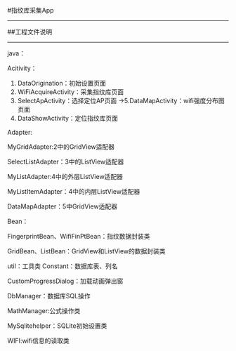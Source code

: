 #指纹库采集App
******************************************
##工程文件说明
******************************************
java：

Acitivity：

1. DataOrigination：初始设置页面
2. WiFiAcquireActivity：采集指纹库页面
3. SelectApActivity：选择定位AP页面
   →5.DataMapActivity：wifi强度分布图页面
4. DataShowActivity：定位指纹库页面

Adapter:

MyGridAdapter:2中的GridView适配器

SelectListAdapter：3中的ListView适配器

MyListAdapter:4中的外层ListView适配器

MyListItemAdapter：4中的内层ListView适配器

DataMapAdapter：5中GridView适配器

Bean：

FingerprintBean、WifiFinPtBean：指纹数据封装类

GridBean、ListBean：GridView和ListView的数据封装类

util：工具类
Constant：数据库表、列名

CustomProgressDialog：加载动画弹出窗

DbManager：数据库SQL操作

MathManager:公式操作类

MySqlitehelper：SQLite初始设置类

WIFI:wifi信息的读取类


